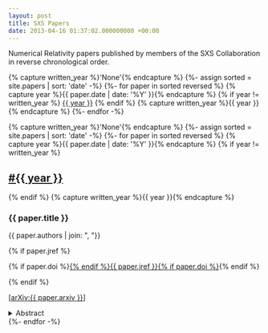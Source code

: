 ```yaml
---
layout: post
title: SXS Papers
date: 2013-04-16 01:37:02.000000000 +00:00
---
```


Numerical Relativity papers published by members of the SXS Collaboration in reverse chronological order.

<div id="year_link">
{% capture written_year %}'None'{% endcapture %}
{%- assign sorted = site.papers | sort: 'date' -%}
{%- for paper in sorted reversed %}
  {% capture year %}{{ paper.date | date: '%Y' }}{% endcapture %}
  {% if year != written_year %}
  <a href="#{{ year }}">{{ year }}</a>
  {% endif %}
  {% capture written_year %}{{ year }}{% endcapture %}
{%- endfor -%}
</div>

{% capture written_year %}'None'{% endcapture %}
{%- assign sorted = site.papers | sort: 'date' -%}
{%- for paper in sorted reversed %}
  {% capture year %}{{ paper.date | date: '%Y' }}{% endcapture %}
  {% if year != written_year %}
<h2 id="{{ year | slugify }}" class="paper_year"><a href="#{{ year | slugify }}">#{{ year }}</a></h2>
  {% endif %}
  {% capture written_year %}{{ year }}{% endcapture %}
<div class="paper">
  <h3>{{ paper.title }}</h3>
  <p class="paper_authors">{{ paper.authors | join: ", "}}</p>
  {% if paper.jref %}
  <p class="paper_jref">
  {% if paper.doi %}<a href="http://dx.doi.org/{{ paper.doi }}">{% endif %}{{ paper.jref }}{% if paper.doi %}</a>{% endif %}
  </p>
  {% endif %}
  <p class="paper_arxiv"><i class="ai ai-arxiv"></i>
  [<a href="https://arxiv.org/abs/{{ paper.arxiv }}">arXiv:{{ paper.arxiv }}</a>]</p>
  <details>
  <summary>Abstract</summary>
  {{ paper.abstract }}
  </details>
</div>
{%- endfor -%}
